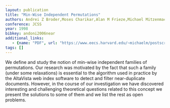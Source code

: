 ```yaml
---
layout: publication
title: "Min-Wise Independent Permutations"
authors: Andrei Z Broder,Moses Charikar,Alan M Frieze,Michael Mitzenmacher
conference: JCSS
year: 1998
bibkey: andoni2006near
additional_links:
   - {name: "PDF", url: "https://www.eecs.harvard.edu/~michaelm/postscripts/jcss2000.pdf"}
tags: []
---
```

We define and study the notion of min-wise independent families of permutations. Our research was motivated by the fact that such a family (under some relaxations) is essential to the algorithm used in practice by the AltaVista web index software to detect and filter near-duplicate documents. However, in the course of our investigation we have discovered interesting and challenging theoretical questions related to this concept we present the solutions to some of them and we list the rest as open problems.
